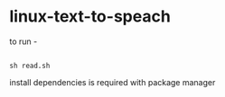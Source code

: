 # linux-text-to-speach

to run - 
```

sh read.sh

```

install dependencies is required with package manager

